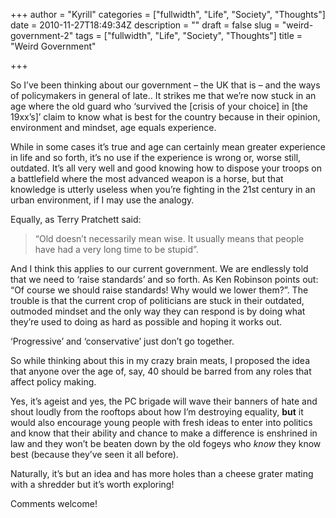 +++
author = "Kyrill"
categories = ["fullwidth", "Life", "Society", "Thoughts"]
date = 2010-11-27T18:49:34Z
description = ""
draft = false
slug = "weird-government-2"
tags = ["fullwidth", "Life", "Society", "Thoughts"]
title = "Weird Government"

+++


So I’ve been thinking about our government – the UK that is – and the ways of policymakers in general of late.. It strikes me that we’re now stuck in an age where the old guard who ‘survived the [crisis of your choice] in [the 19xx’s]’ claim to know what is best for the country because in their opinion, environment and mindset, age equals experience.

While in some cases it’s true and age can certainly mean greater experience in life and so forth, it’s no use if the experience is wrong or, worse still, outdated. It’s all very well and good knowing how to dispose your troops on a battlefield where the most advanced weapon is a horse, but that knowledge is utterly useless when you’re fighting in the 21st century in an urban environment, if I may use the analogy.

Equally, as Terry Pratchett said:

> “Old doesn’t necessarily mean wise. It usually means that people have had a very long time to be stupid”.

And I think this applies to our current government. We are endlessly told that we need to ‘raise standards’ and so forth. As Ken Robinson points out: “Of course we should raise standards! Why would we lower them?”. The trouble is that the current crop of politicians are stuck in their outdated, outmoded mindset and the only way they can respond is by doing what they’re used to doing as hard as possible and hoping it works out.

‘Progressive’ and ‘conservative’ just don’t go together.

So while thinking about this in my crazy brain meats, I proposed the idea that anyone over the age of, say, 40 should be barred from any roles that affect policy making.

Yes, it’s ageist and yes, the PC brigade will wave their banners of hate and shout loudly from the rooftops about how I’m destroying equality, **but** it would also encourage young people with fresh ideas to enter into politics and know that their ability and chance to make a difference is enshrined in law and they won’t be beaten down by the old fogeys who *know* they know best (because they’ve seen it all before).

Naturally, it’s but an idea and has more holes than a cheese grater mating with a shredder but it’s worth exploring!

Comments welcome!


